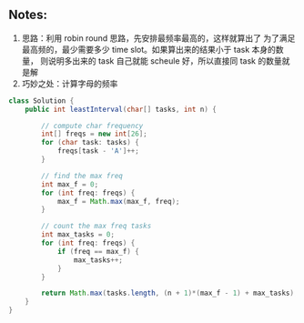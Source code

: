 ## Notes:

1. 思路：利用 robin round 思路，先安排最频率最高的，这样就算出了
   为了满足最高频的，最少需要多少 time slot。如果算出来的结果小于 task 本身的数量，
   则说明多出来的 task 自己就能 scheule 好，所以直接同 task 的数量就是解
2. 巧妙之处：计算字母的频率

```java
class Solution {
    public int leastInterval(char[] tasks, int n) {

        // compute char frequency
        int[] freqs = new int[26];
        for (char task: tasks) {
            freqs[task - 'A']++;
        }

        // find the max freq
        int max_f = 0;
        for (int freq: freqs) {
            max_f = Math.max(max_f, freq);
        }

        // count the max freq tasks
        int max_tasks = 0;
        for (int freq: freqs) {
            if (freq == max_f) {
                max_tasks++;
            }
        }

        return Math.max(tasks.length, (n + 1)*(max_f - 1) + max_tasks);
    }
}
```
